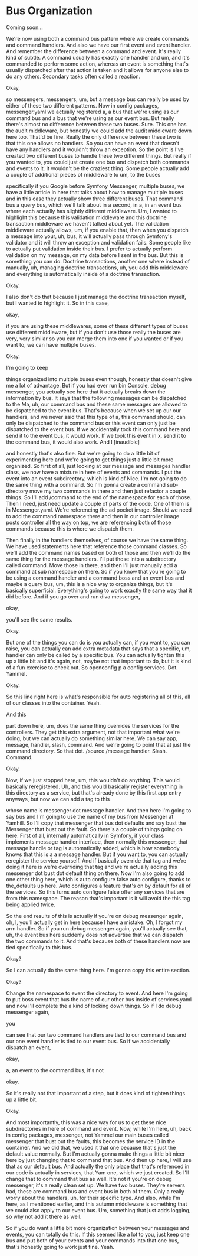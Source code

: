 # Bus Organization

Coming soon...

We're now using both a command bus pattern where we create commands and command
handlers. And also we have our first event and event handler. And remember the
difference between a command and event. It's really kind of subtle. A command usually
has exactly one handler and um, and it's commanded to perform some action, whereas an
event is something that's usually dispatched after that action is taken and it allows
for anyone else to do any others. Secondary tasks often called a reaction.

Okay,

so messengers, messengers, um, but a message bus can really be used by either of
these two different patterns. Now in config packages, messenger.yaml we actually
registered a, a bus that we're using as our command bus and a bus that we're using as
our event bus. But really there's almost no difference between these two buses. Sure.
This one has the audit middleware, but honestly we could add the audit middleware
down here too. That'd be fine. Really the only difference between these two is that
this one allows no handlers. So you can have an event that doesn't have any handlers
and it wouldn't throw an exception. So the point is I've created two different buses
to handle these two different things. But really if you wanted to, you could just
create one bus and dispatch both commands and events to it. It wouldn't be the
craziest thing. Some people actually add a couple of additional pieces of middleware
to um, to the buses

specifically if you Google before Symfony Messenger, multiple buses, we have a little
article in here that talks about how to manage multiple buses and in this case they
actually show three different buses. That command bus a query bus, which we'll talk
about in a second, in a, in an event bus where each actually has slightly different
middleware. Um, I wanted to highlight this because this validation middleware and
this doctrine transaction middleware we haven't talked about yet. The validation
middleware actually allows, um, if you enable that, then when you dispatch a message
into your, uh, bus, it will actually pass through Symfony's validator and it will
throw an exception and validation fails. Some people like to actually put validation
inside their bus. I prefer to actually perform validation on my message, on my data
before I sent in the bus. But this is something you can do. Doctrine transactions,
another one where instead of manually, uh, managing doctrine transactions, uh, you
add this middleware and everything is automatically inside of a doctrine transaction.

Okay.

I also don't do that because I just manage the doctrine transaction myself, but I
wanted to highlight it. So in this case,

okay,

if you are using these middlewares, some of these different types of buses use
different middleware, but if you don't use those really the buses are very, very
similar so you can merge them into one if you wanted or if you want to, we can have
multiple buses.

Okay.

I'm going to keep

things organized into multiple buses even though, honestly that doesn't give me a lot
of advantage. But if you had ever run bin Console, debug messenger, you actually see
here that it actually breaks down the information by bus. It says that the following
messages can be dispatched to the Ma, uh, our command bus and these same messages are
allowed to be dispatched to the event bus. That's because when we set up our our
handlers, and we never said that this type of a, this command should, can only be
dispatched to the command bus or this event can only just be dispatched to the event
bus. If we accidentally took this command here and send it to the event bus, it would
work. If we took this event in x, send it to the command bus, it would also work. And
I [inaudible]

and honestly that's also fine. But we're going to do a little bit of experimenting
here and we're going to get things just a little bit more organized. So first of all,
just looking at our message and messages handler class, we now have a mixture in here
of events and commands. I put the event into an event subdirectory, which is kind of
Nice. I'm not going to do the same thing with a command. So I'm gonna create a
command sub-directory move my two commands in there and then just refactor a couple
things. So I'll add /command to the end of the namespace for each of those. Then I
need, just need update a couple of parts of the code. One of them is in
Messenger.yaml. We're referencing the ad pocket image. Should we need to add the
command namespace there and then in our controller image posts controller all the way
on top, we are referencing both of those commands because this is where we dispatch
them.

Then finally in the handlers themselves, of course we have the same thing. We have
used statements here that reference those command classes. So we'll add the command
names based on both of those and then we'll do the same thing for the message
handlers. I'll put those into a subdirectory called command. Move those in there, and
then I'll just manually add a command at sub namespace on there. So if you know that
you're going to be using a command handler and a command boss and an event bus and
maybe a query bus, um, this is a nice way to organize things, but it's basically
superficial. Everything's going to work exactly the same way that it did before. And
if you go over and run diva messenger,

okay,

you'll see the same results.

Okay.

But one of the things you can do is you actually can, if you want to, you can raise,
you can actually can add extra metadata that says that a specific, um, handler can
only be called by a specific bus. You can actually tighten this up a little bit and
it's again, not, maybe not that important to do, but it is kind of a fun exercise to
check out. So openconfig p a config services. Dot. Yammel.

Okay.

So this line right here is what's responsible for auto registering all of this, all
of our classes into the container. Yeah.

And this

part down here, um, does the same thing overrides the services for the controllers.
They get this extra argument, not that important what we're doing, but we can
actually do something similar here. We can say app, message, handler, slash, command.
And we're going to point that at just the command directory. So that dot. /source
/message handler. Slash. Command.

Okay.

Now, if we just stopped here, um, this wouldn't do anything. This would basically
reregistered. Uh, and this would basically register everything in this directory as a
service, but that's already done by this first app entry anyways, but now we can add
a tag to this

whose name is messenger dot message handler. And then here I'm going to say bus and
I'm going to use the name of my bus from Messenger at Yamhill. So I'll copy that
messenger that bus dot defaults and say bust the Messenger that bust out the fault.
So there's a couple of things going on here. First of all, internally automatically
in Symfony, if your class implements message handler interface, then normally this
messenger, that message handle or tag is automatically added, which is how somebody
knows that this is a a message handler. But if you want to, you can actually
reregister the service yourself. And if basically override that tag and we're doing
it here is we're overriding that tag and we're actually adding this messenger dot
bust dot default thing on there. Now I'm also going to add one other thing here,
which is auto configure false auto configure, thanks to the_defaults up here. Auto
configures a feature that's on by default for all of the services. So this turns auto
configure false offer any services that are from this namespace. The reason that's
important is it will avoid the this tag being applied twice.

So the end results of this is actually if you're on debug messenger again, oh, I,
you'll actually get in here because I have a mistake. Oh, I forgot my arm handler. So
if you run debug messenger again, you'll actually see that, uh, the event bus here
suddenly does not advertise that we can dispatch the two commands to it. And that's
because both of these handlers now are tied specifically to this bus.

Okay?

So I can actually do the same thing here. I'm gonna copy this entire section.

Okay?

Change the namespace to event the directory to event. And here I'm going to put boss
event that bus the name of our other bus inside of services.yaml and now I'll
complete the a kind of locking down things. So if I do debug messenger again,

you

can see that our two command handlers are tied to our command bus and our one event
handler is tied to our event bus. So if we accidentally dispatch an event,

okay,

a, an event to the command bus, it's not

okay.

So it's really not that important of a step, but it does kind of tighten things up a
little bit.

Okay.

And most importantly, this was a nice way for us to get these nice subdirectories in
here of command and event. Now, while I'm here, uh, back in config packages,
messenger, not Yammel our main buses called messenger that bust out the faults, this
becomes the service ID in the container. And we did that, we used it that one because
that's just the default value normally. But I'm actually gonna make things a little
bit nicer here by just changing that to command that bus. And then up here, I will
use that as our default bus. And actually the only place that that's referenced in
our code is actually in services, that Yam one, which we just created. So I'll change
that to command that bus as well. It's not if you're on debug messenger, it's a
really clean set up. We have two buses. They're servers had, these are command bus
and event bus in both of them. Only a really worry about the handlers, uh, for their
specific type. And also, while I'm here, as I mentioned earlier, and this autumn
middleware is something that we could also apply to our event bus. Um, something that
just adds logging, so why not add it there as well.

So if you do want a little bit more organization between your messages and events,
you can totally do this. If this seemed like a lot to you, just keep one bus and put
both of your events and your commands into that one bus, that's honestly going to
work just fine. Yeah.